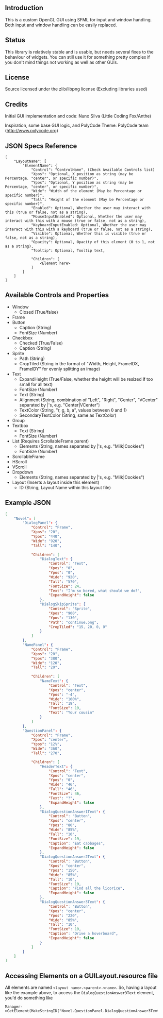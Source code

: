 Introduction
------------
This is a custom OpenGL GUI using SFML for input and window handling. Both input and window handling can be easily replaced.

Status
------
This library is relatively stable and is usable, but needs several fixes to the behaviour of widgets. You can still use it for something pretty complex if you don't mind things not working as well as other GUIs.

License
-------
Source licensed under the zlib/libpng license (Excluding libraries used)

Credits
-------
Initial GUI implementation and code: Nuno Silva (Little Coding Fox/Anthe)

Inspiration, some base GUI logic, and PolyCode Theme: PolyCode team (http://www.polycode.org)

JSON Specs Reference
--------------------
```
[
	"LayoutName": [
		"ElementName": {
			"Control": "ControlName", (Check Available Controls list)
			"Xpos": "Optional, X position as string (may be Percentage, "center", or specific number)",
			"Ypos": "Optional, Y position as string (may be Percentage, "center", or specific number)",
			"Wide": "Width of the element (May be Percentage or specific number)",
			"Tall": "Height of the element (May be Percentage or specific number)",
			"Enabled": Optional, Whether the user may interact with this (true or false, not as a string),
			"MouseInputEnabled": Optional, Whether the user may interact with this with a mouse (true or false, not as a string),
			"KeyboardInputEnabled: Optional, Whether the user may interact with this with a keyboard (true or false, not as a string),
			"Visible": Optional, Whether this is visible (true or false, not as a string),
			"Opacity": Optional, Opacity of this element (0 to 1, not as a string),
			"Tooltip": Optional, Tooltip text,
			
			"Children": [
				<Element here>
			]
		}
	]
]
```

Available Controls and Properties
---------------------------------
- Window
	- Closed (True/false)
- Frame
- Button
	- Caption (String)
	- FontSize (Number)
- Checkbox
	- Checked (True/False)
	- Caption (String)
- Sprite
	- Path (String)
	- CropTiled (String in the format of "Width, Height, FrameIDX, FrameIDY" for evenly splitting an image)
- Text
	- ExpandHeight (True/False, whether the height will be resized if too small for all text)
	- FontSize (Number)
	- Text (String)
	- Alignment (String, combination of "Left", "Right", "Center", "VCenter" separated by |'s, e.g. "Center|VCenter")
	- TextColor (String, "r, g, b, a", values between 0 and 1)
	- SecondaryTextColor (String, same as TextColor)
- Group
- Textbox
	- Text (String)
	- FontSize (Number)
- List (Requires ScrollableFrame parent)
	- Elements (String, names separated by |'s, e.g. "Milk|Cookies")
	- FontSize (Number)
- ScrollableFrame
- HScroll
- VScroll
- Dropdown
	- Elements (String, names separated by |'s, e.g. "Milk|Cookies")
- Layout (Inserts a layout inside this element)
	- ID (String, Layout Name within this layout file)
	
Example JSON
------------
```JSON
[
	"Novel": [
		"DialogPanel": {
			"Control": "Frame",
			"Xpos": "20",
			"Ypos": "440",
			"Wide": "920",
			"Tall": "140",
		
			"Children": [
				"DialogText": {
					"Control": "Text",
					"Xpos": "0",
					"Ypos": "0",
					"Wide": "920",
					"Tall": "570",
					"FontSize": 24,
					"Text": "I'm so bored, what should we do?",
					"ExpandHeight": false
				},
				"DialogSkipSprite": {
					"Control": "Sprite",
					"Xpos": "900",
					"Ypos": "130",
					"Path": "continue.png",
					"CropTiled": "15, 20, 0, 0"
				}
			]
		},
		"NamePanel": {
			"Control": "Frame",
			"Xpos": "20",
			"Ypos": "380",
			"Wide": "120",
			"Tall": "20",
			
			"Children": [
				"NameText": {
					"Control": "Text",
					"Xpos": "center",
					"Ypos": "-4",
					"Wide": "100%",
					"Tall": "19",
					"FontSize": 19,
					"Text": "Your cousin"
				}
			]
		},
		"QuestionPanel": {
			"Control": "Frame",
			"Xpos": "center",
			"Ypos": "12%",
			"Wide": "360",
			"Tall": "270",

			"Children": [
				"HeaderText": {
					"Control": "Text",
					"Xpos": "center",
					"Ypos": "0",
					"Wide": "46",
					"Tall": "46",
					"FontSize": 46,
					"Text": "?",
					"ExpandHeight": false
				},
				"DialogQuestionAnswer1Text": {
					"Control": "Button",
					"Xpos": "center",
					"Ypos": "80",
					"Wide": "85%",
					"Tall": "10",
					"FontSize": 19,
					"Caption": "Eat cabbages",
					"ExpandHeight": false
				},
				"DialogQuestionAnswer2Text": {
					"Control": "Button",
					"Xpos": "center",
					"Ypos": "150",
					"Wide": "85%",
					"Tall": "10",
					"FontSize": 19,
					"Caption": "Find all the licorice",
					"ExpandHeight": false
				},
				"DialogQuestionAnswer3Text": {
					"Control": "Button",
					"Xpos": "center",
					"Ypos": "220",
					"Wide": "85%",
					"Tall": "10",
					"FontSize": 19,
					"Caption": "Drive a hoverboard",
					"ExpandHeight": false
				}
			]
		}
	]
]
```

Accessing Elements on a GUILayout.resource file
-----------------------------------------------

All elements are named ```<layout name>.<parent>.<name>```. So, having a layout like the example above, to access the ```DialogQuestionAnswer3Text``` element,
you'd do something like
```
Manager->GetElement(MakeStringID("Novel.QuestionPanel.DialogQuestionAnswer3Text"))
```
